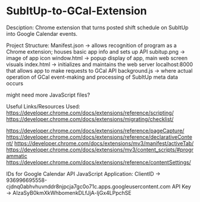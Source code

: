 # SubItUp-to-GCal-Extension
Desciption: Chrome extension that turns posted shift schedule on SubItUp into Google Calendar events.

Project Structure:
Manifest.json -> allows recognition of program as a Chrome extension; houses basic app info and sets up API
subitup.png -> image of app icon
window.html -> popup display of app, main web screen visuals
index.html -> initializes and maintains the web server localhost:8000 that allows app to make requests to GCal API
background.js -> where actual operation of GCal event-making and processing of SubItUp meta data occurs


might need more JavaScript files?

Useful Links/Resources Used:
https://developer.chrome.com/docs/extensions/reference/scripting/
https://developer.chrome.com/docs/extensions/migrating/checklist/

https://developer.chrome.com/docs/extensions/reference/pageCapture/
https://developer.chrome.com/docs/extensions/reference/declarativeContent/
https://developer.chrome.com/docs/extensions/mv3/manifest/activeTab/
https://developer.chrome.com/docs/extensions/mv3/content_scripts/#programmatic 
https://developer.chrome.com/docs/extensions/reference/contentSettings/

IDs for Google Calendar API JavaScript Application: 
ClientID -> 936996695558-cjdnq0abhvhuvnddr8njpcja7gc0o71c.apps.googleusercontent.com
API Key -> AIzaSyB0kmXkWhbomenkDLfJjA-ljGx4LPpchSE